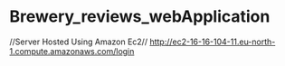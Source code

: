 # Brewery_reviews_webApplication

//Server Hosted Using Amazon Ec2//
http://ec2-16-16-104-11.eu-north-1.compute.amazonaws.com/login
